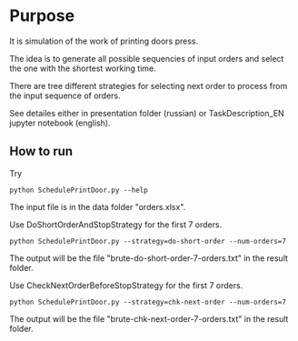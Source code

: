 # Purpose

It is simulation of the work of printing doors press.

The idea is to generate all possible sequencies of input orders and select the one
with the shortest working time.

There are tree different strategies for selecting next order to process from
the input sequence of orders.

See detailes either in presentation folder (russian) or TaskDescription_EN jupyter notebook (english). 

## How to run

Try
```
python SchedulePrintDoor.py --help
```

The input file is in the data folder "orders.xlsx".


Use DoShortOrderAndStopStrategy for the first 7 orders. 
```
python SchedulePrintDoor.py --strategy=do-short-order --num-orders=7
```

The output will be the file "brute-do-short-order-7-orders.txt" in the result folder.


Use CheckNextOrderBeforeStopStrategy for the first 7 orders.
```
python SchedulePrintDoor.py --strategy=chk-next-order --num-orders=7
```

The output will be the file "brute-chk-next-order-7-orders.txt" in the result folder.